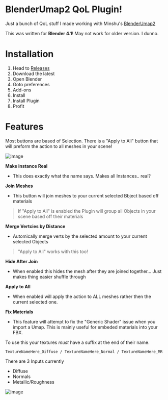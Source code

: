 # BlenderUmap2 QoL Plugin!
Just a bunch of QoL stuff I made working with Minshu's [BlenderUmap2](https://github.com/MinshuG/BlenderUmap2)

This was written for **Blender 4.1**! May not work for older version. I dunno.

# Installation
1. Head to [Releases](https://github.com/jaxbline/Umap-Utilites/releases)
2. Download the latest
3. Open Blender
4. Goto preferences
5. Add-ons
6. Install
7. Install Plugin
8. Profit

# Features
Most buttons are based of Selection. There is a "Apply to All" button that will preform the action to all meshes in your scene!

![image](https://github.com/jaxbline/Umap-Utilites/assets/65150735/ccb1eea4-6f5e-4d8e-8537-bc7a5c97a52a)

**Make instance Real**
* This does exactly what the name says. Makes all Instances.. real?

**Join Meshes**

* This button will join meshes to your current selected Bbject based off materials
> If "Apply to All" is enabled the Plugin will group all Objects in your scene based off their materials

**Merge Vertcies by Distance**
* Automically merge verts by the selected amount to your current selected Objects
> "Apply to All" works with this too!


**Hide After Join**
* When enabled this hides the mesh after they are joined together... Just makes thing easier shuffle through

**Apply to All**
* When enabled will apply the action to ALL meshes rather then the current selected one.

**Fix Materials**
* This feature will attempt to fix the "Generic Shader" issue when you import a Umap. This is mainly useful for embeded materials into your FBX.

To use this your textures *must* have a suffix at the end of their name. 

```TextureNameHere_Diffuse / TextureNameHere_Normal / TextureNameHere_MR```


There are 3 Inputs currently
* Diffuse
* Normals
* Metallic/Roughness

![image](https://github.com/jaxbline/Umap-Utilites/assets/65150735/0bb9a799-0be3-42c1-8e3a-694118bf3fb3)


